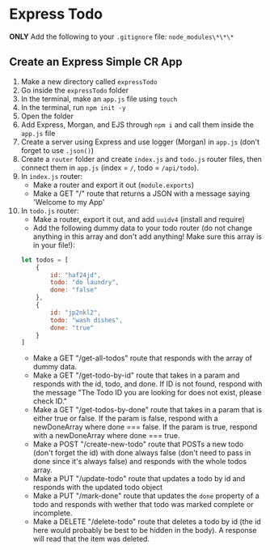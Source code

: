 # Express Todo

**ONLY** Add the following to your `.gitignore` file: `node_modules\*\*\*`

## Create an Express Simple CR App

1. Make a new directory called `expressTodo`
2. Go inside the `expressTodo` folder
3. In the terminal, make an `app.js` file using `touch`
4. In the terminal, run `npm init -y`
5. Open the folder
6. Add Express, Morgan, and EJS through `npm i` and call them inside the `app.js` file
7. Create a server using Express and use logger (Morgan) in `app.js` (don't forget to use `.json()`)
8. Create a `router` folder and create `index.js` and `todo.js` router files, then connect them in `app.js` (index = `/`, todo = `/api/todo`).
9. In `index.js` router:
   - Make a router and export it out (`module.exports`)
   - Make a GET "/" route that returns a JSON with a message saying 'Welcome to my App'
10. In `todo.js` router:
    - Make a router, export it out, and add `uuidv4` (install and require)
    - Add the following dummy data to your todo router (do not change anything in this array and don't add anything! Make sure this array is in your file!):
    ```javascript
    let todos = [
        {
            id: "haf24jd",
            todo: "do laundry",
            done: "false"
        },
        {
            id: "jp2nkl2",
            todo: "wash dishes",
            done: "true"
        }
    ]
    ```
    - Make a GET "/get-all-todos" route that responds with the array of dummy data.
    - Make a GET "/get-todo-by-id" route that takes in a param and responds with the id, todo, and done. If ID is not found, respond with the message "The Todo ID you are looking for does not exist, please check ID."
    - Make a GET "/get-todos-by-done" route that takes in a param that is either true or false. If the param is false, respond with a newDoneArray where done === false. If the param is true, respond with a newDoneArray where done === true.
    - Make a POST "/create-new-todo" route that POSTs a new todo (don't forget the id) with done always false (don't need to pass in done since it's always false) and responds with the whole todos array.
    - Make a PUT "/update-todo" route that updates a todo by id and responds with the updated todo object
    - Make a PUT "/mark-done" route that updates the `done` property of a todo and responds with wether that todo was marked complete or incomplete.
    - Make a DELETE "/delete-todo" route that deletes a todo by id (the id here would probably be best to be hidden in the body). A response will read that the item was deleted.
    
